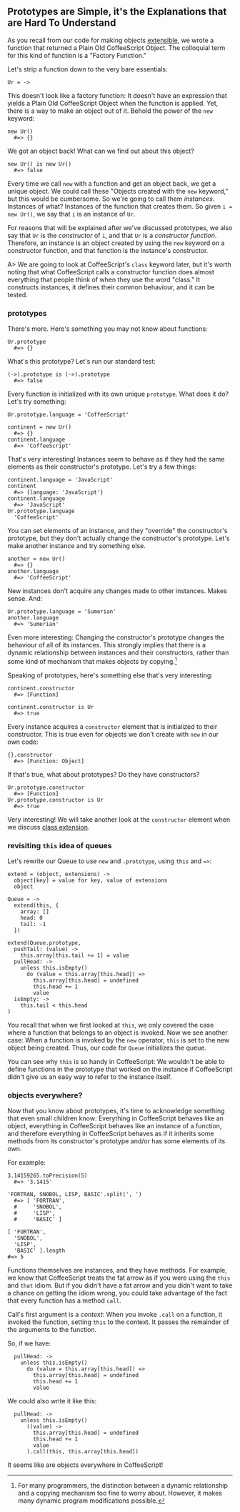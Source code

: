 ## Prototypes are Simple, it's the Explanations that are Hard To Understand

As you recall from our code for making objects [extensible](#extensible), we wrote a function that returned a Plain Old CoffeeScript Object. The colloquial term for this kind of function is a "Factory Function."

Let's strip a function down to the very bare essentials:

    Ur = ->

This doesn't look like a factory function: It doesn't have an expression that yields a Plain Old CoffeeScript Object when the function is applied. Yet, there is a way to make an object out of it. Behold the power of the `new` keyword:

    new Ur()
      #=> {}
      
We got an object back! What can we find out about this object?

    new Ur() is new Ur()
      #=> false

Every time we call `new` with a function and get an object back, we get a unique object. We could call these "Objects created with the `new` keyword," but this would be cumbersome. So we're going to call them *instances*. Instances of what? Instances of the function that creates them. So given `i = new Ur()`, we say that `i` is an instance of `Ur`.

For reasons that will be explained after we've discussed prototypes, we also say that `Ur` is the *constructor* of `i`, and that `Ur` is a *constructor function*. Therefore, an instance is an object created by using the `new` keyword on a constructor function, and that function is the instance's constructor.

A> We are going to look at CoffeeScript's `class` keyword later, but it's worth noting that what CoffeeScript calls a constructor function does almost everything that people think of when they use the word "class." It constructs instances, it defines their common behaviour, and it can be tested.

### prototypes

There's more. Here's something you may not know about functions:

    Ur.prototype
      #=> {}
    
What's this prototype? Let's run our standard test:

    (->).prototype is (->).prototype
      #=> false

Every function is initialized with its own unique `prototype`. What does it do? Let's try something:

    Ur.prototype.language = 'CoffeeScript'
    
    continent = new Ur()
      #=> {}
    continent.language
      #=> 'CoffeeScript'

That's very interesting! Instances seem to behave as if they had the same elements as their constructor's prototype. Let's try a few things:

    continent.language = 'JavaScript'
    continent
      #=> {language: 'JavaScript'}
    continent.language
      #=> 'JavaScript'
    Ur.prototype.language
      'CoffeeScript'

You can set elements of an instance, and they "override" the constructor's prototype, but they don't actually change the constructor's prototype. Let's make another instance and try something else.

    another = new Ur()
      #=> {}
    another.language
      #=> 'CoffeeScript'
      
New instances don't acquire any changes made to other instances. Makes sense. And:

    Ur.prototype.language = 'Sumerian'
    another.language
      #=> 'Sumerian'

Even more interesting: Changing the constructor's prototype changes the behaviour of all of its instances. This strongly implies that there is a dynamic relationship between instances and their constructors, rather than some kind of mechanism that makes objects by copying.[^dynamic]

[^dynamic]: For many programmers, the distinction between a dynamic relationship and a copying mechanism too fine to worry about. However, it makes many dynamic program modifications possible.

Speaking of prototypes, here's something else that's very interesting:

    continent.constructor
      #=> [Function]
      
    continent.constructor is Ur
      #=> true

Every instance acquires a `constructor` element that is initialized to their constructor. This is true even for objects we don't create with `new` in our own code:

    {}.constructor
      #=> [Function: Object]
      
If that's true, what about prototypes? Do they have constructors?

    Ur.prototype.constructor
      #=> [Function]
    Ur.prototype.constructor is Ur
      #=> true

Very interesting! We will take another look at the `constructor` element when we discuss [class extension](#classextension).

### revisiting `this` idea of queues

Let's rewrite our Queue to use `new` and `.prototype`, using `this` and `=>`:

    extend = (object, extensions) ->
      object[key] = value for key, value of extensions
      object

    Queue = ->
      extend(this, {
        array: []
        head: 0
        tail: -1
      })
      
    extend(Queue.prototype,
      pushTail: (value) ->
        this.array[this.tail += 1] = value
      pullHead: ->
        unless this.isEmpty()
          do (value = this.array[this.head]) =>
            this.array[this.head] = undefined
            this.head += 1
            value
      isEmpty: ->
        this.tail < this.head
    )

You recall that when we first looked at `this`, we only covered the case where a function that belongs to an object is invoked. Now we see another case: When a function is invoked by the `new` operator, `this` is set to the new object being created. Thus, our code for `Queue` initializes the queue.

You can see why `this` is so handy in CoffeeScript: We wouldn't be able to define functions in the prototype that worked on the instance if CoffeeScript didn't give us an easy way to refer to the instance itself.

### objects everywhere?

Now that you know about prototypes, it's time to acknowledge something that even small children know: Everything in CoffeeScript behaves like an object, everything in CoffeeScript behaves like an instance of a function, and therefore everything in CoffeeScript behaves as if it inherits some methods from its constructor's prototype and/or has some elements of its own.

For example:

    3.14159265.toPrecision(5)
      #=> '3.1415'
      
    'FORTRAN, SNOBOL, LISP, BASIC'.split(', ')
      #=> [ 'FORTRAN',
      #     'SNOBOL',
      #     'LISP',
      #     'BASIC' ]
      
    [ 'FORTRAN',
      'SNOBOL',
      'LISP',
      'BASIC' ].length
    #=> 5
    
Functions themselves are instances, and they have methods. For example, we know that CoffeeScript treats the fat arrow as if you were using the `this` and `that` idiom. But if you didn't have a fat arrow and you didn't want to take a chance on getting the idiom wrong, you could take advantage of the fact that every function has a method `call`.

Call's first argument is a *context*: When you invoke `.call` on a function, it invoked the function, setting `this` to the context. It passes the remainder of the arguments to the function.

So, if we have:

      pullHead: ->
        unless this.isEmpty()
          do (value = this.array[this.head]) =>
            this.array[this.head] = undefined
            this.head += 1
            value

We could also write it like this:

      pullHead: ->
        unless this.isEmpty()
          ((value) ->
            this.array[this.head] = undefined
            this.head += 1
            value
          ).call(this, this.array[this.head])

It seems like are objects everywhere in CoffeeScript!